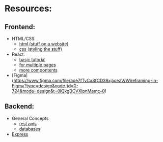 # Resources:

## Frontend:
* HTML/CSS
  * [html (stuff on a website)](https://www.w3schools.com/html/)
  * [css (styling the stuff)](https://www.w3schools.com/css/default.asp)
* React:
  * [basic tutorial](https://react.dev/learn/tutorial-tic-tac-toe)
  * [for multiple pages](https://reactrouter.com/en/v6.3.0/getting-started/tutorial)
  * [more compontents](https://github.com/brillout/awesome-react-components)
* [Figma] (https://www.figma.com/file/ade7fTvCa8fCD39xjacezV/Wireframing-in-Figma?type=design&node-id=0-724&mode=design&t=0lQkgBCVXIpnMamc-0)
  
## Backend:
* General Concepts
  * [rest apis](https://medium.com/geekculture/restful-api-101-b61671e5a3ea)
  * [databases](https://www.knowi.com/blog/mongodb-vs-sql/#:~:text=SQL%20databases%20are%20used%20to,joins%20like%20SQL%20databases%20support)
* [Express](https://developer.mozilla.org/en-US/docs/Learn/Server-side/Express_Nodejs)
